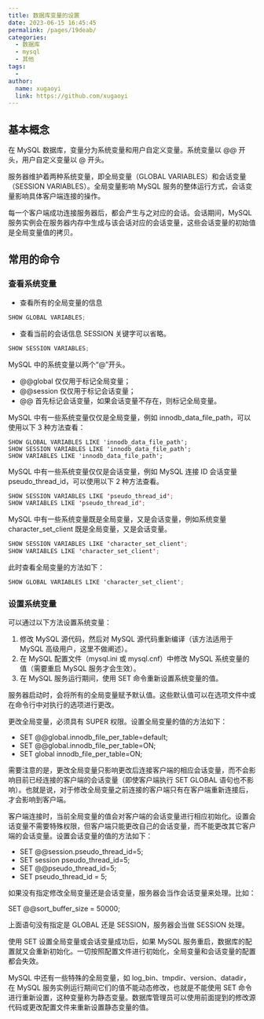 ```yaml
---
title: 数据库变量的设置
date: 2023-06-15 16:45:45
permalink: /pages/19deab/
categories:
  - 数据库
  - mysql
  - 其他
tags:
  - 
author: 
  name: xugaoyi
  link: https://github.com/xugaoyi
---
```

## 基本概念

在 MySQL 数据库，变量分为系统变量和用户自定义变量。系统变量以 @@ 开头，用户自定义变量以 @ 开头。

服务器维护着两种系统变量，即全局变量（GLOBAL VARIABLES）和会话变量（SESSION VARIABLES）。全局变量影响 MySQL 服务的整体运行方式，会话变量影响具体客户端连接的操作。

每一个客户端成功连接服务器后，都会产生与之对应的会话。会话期间，MySQL 服务实例会在服务器内存中生成与该会话对应的会话变量，这些会话变量的初始值是全局变量值的拷贝。





## 常用的命令

### 查看系统变量

- 查看所有的全局变量的信息

```java
SHOW GLOBAL VARIABLES; 
```

- 查看当前的会话信息 SESSION 关键字可以省略。

```java
SHOW SESSION VARIABLES;
```

MySQL 中的系统变量以两个“@”开头。

- @@global 仅仅用于标记全局变量；
- @@session 仅仅用于标记会话变量；
- @@ 首先标记会话变量，如果会话变量不存在，则标记全局变量。

MySQL 中有一些系统变量仅仅是全局变量，例如 innodb_data_file_path，可以使用以下 3 种方法查看：

```
SHOW GLOBAL VARIABLES LIKE 'innodb_data_file_path';
SHOW SESSION VARIABLES LIKE 'innodb_data_file_path';
SHOW VARIABLES LIKE 'innodb_data_file_path';
```



MySQL 中有一些系统变量仅仅是会话变量，例如 MySQL 连接 ID 会话变量 pseudo_thread_id，可以使用以下 2 种方法查看。

```java
SHOW SESSION VARIABLES LIKE 'pseudo_thread_id';
SHOW VARIABLES LIKE 'pseudo_thread_id';
```





MySQL 中有一些系统变量既是全局变量，又是会话变量，例如系统变量 character_set_client 既是全局变量，又是会话变量。

```java
SHOW SESSION VARIABLES LIKE 'character_set_client';
SHOW VARIABLES LIKE 'character_set_client';
```

此时查看全局变量的方法如下：

```java
SHOW GLOBAL VARIABLES LIKE 'character_set_client';
```



### 设置系统变量

可以通过以下方法设置系统变量：

1. 修改 MySQL 源代码，然后对 MySQL 源代码重新编译（该方法适用于 MySQL 高级用户，这里不做阐述）。
2. 在 MySQL 配置文件（mysql.ini 或 mysql.cnf）中修改 MySQL 系统变量的值（需要重启 MySQL 服务才会生效）。
3. 在 MySQL 服务运行期间，使用 SET 命令重新设置系统变量的值。



服务器启动时，会将所有的全局变量赋予默认值。这些默认值可以在选项文件中或在命令行中对执行的选项进行更改。

更改全局变量，必须具有 SUPER 权限。设置全局变量的值的方法如下：

- SET @@global.innodb_file_per_table=default;
- SET @@global.innodb_file_per_table=ON;
- SET global innodb_file_per_table=ON;


需要注意的是，更改全局变量只影响更改后连接客户端的相应会话变量，而不会影响目前已经连接的客户端的会话变量（即使客户端执行 SET GLOBAL 语句也不影响）。也就是说，对于修改全局变量之前连接的客户端只有在客户端重新连接后，才会影响到客户端。

客户端连接时，当前全局变量的值会对客户端的会话变量进行相应初始化。设置会话变量不需要特殊权限，但客户端只能更改自己的会话变量，而不能更改其它客户端的会话变量。设置会话变量的值的方法如下：

- SET @@session.pseudo_thread_id=5;
- SET session pseudo_thread_id=5;
- SET @@pseudo_thread_id=5;
- SET pseudo_thread_id = 5;


如果没有指定修改全局变量还是会话变量，服务器会当作会话变量来处理。比如：

SET @@sort_buffer_size = 50000;

上面语句没有指定是 GLOBAL 还是 SESSION，服务器会当做 SESSION 处理。

使用 SET 设置全局变量或会话变量成功后，如果 MySQL 服务重启，数据库的配置就又会重新初始化。一切按照配置文件进行初始化，全局变量和会话变量的配置都会失效。

MySQL 中还有一些特殊的全局变量，如 log_bin、tmpdir、version、datadir，在 MySQL 服务实例运行期间它们的值不能动态修改，也就是不能使用 SET 命令进行重新设置，这种变量称为静态变量。数据库管理员可以使用前面提到的修改源代码或更改配置文件来重新设置静态变量的值。